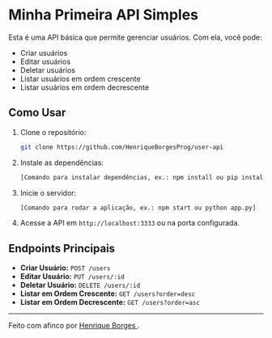 # Minha Primeira API Simples

Esta é uma API básica que permite gerenciar usuários. Com ela, você pode:

- Criar usuários
- Editar usuários
- Deletar usuários
- Listar usuários em ordem crescente
- Listar usuários em ordem decrescente

## Como Usar

1. Clone o repositório:
   ```bash
   git clone https://github.com/HenriqueBorgesProg/user-api
   ```

2. Instale as dependências:
   ```bash
   [Comando para instalar dependências, ex.: npm install ou pip install -r requirements.txt]
   ```

3. Inicie o servidor:
   ```bash
   [Comando para rodar a aplicação, ex.: npm start ou python app.py]
   ```

4. Acesse a API em `http://localhost:3333` ou na porta configurada.

## Endpoints Principais

- **Criar Usuário:** `POST /users`
- **Editar Usuário:** `PUT /users/:id`
- **Deletar Usuário:** `DELETE /users/:id`
- **Listar em Ordem Crescente:** `GET /users?order=desc`
- **Listar em Ordem Decrescente:** `GET /users?order=asc`

---

Feito com afinco por [Henrique Borges ](https://github.com/HenriqueBorgesProg).
